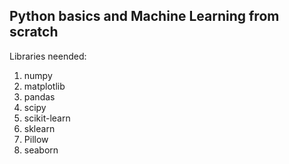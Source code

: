 ## Python basics and Machine Learning from scratch
Libraries neended:
1) numpy
2) matplotlib
3) pandas
4) scipy
5) scikit-learn
6) sklearn
7) Pillow
8) seaborn
